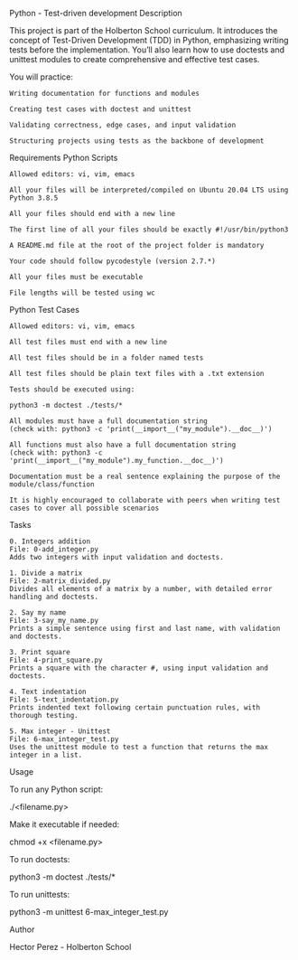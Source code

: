 Python - Test-driven development
Description

This project is part of the Holberton School curriculum. It introduces the concept of Test-Driven Development (TDD) in Python, emphasizing writing tests before the implementation. You’ll also learn how to use doctests and unittest modules to create comprehensive and effective test cases.

You will practice:

    Writing documentation for functions and modules

    Creating test cases with doctest and unittest

    Validating correctness, edge cases, and input validation

    Structuring projects using tests as the backbone of development

Requirements
Python Scripts

    Allowed editors: vi, vim, emacs

    All your files will be interpreted/compiled on Ubuntu 20.04 LTS using Python 3.8.5

    All your files should end with a new line

    The first line of all your files should be exactly #!/usr/bin/python3

    A README.md file at the root of the project folder is mandatory

    Your code should follow pycodestyle (version 2.7.*)

    All your files must be executable

    File lengths will be tested using wc

Python Test Cases

    Allowed editors: vi, vim, emacs

    All test files must end with a new line

    All test files should be in a folder named tests

    All test files should be plain text files with a .txt extension

    Tests should be executed using:

    python3 -m doctest ./tests/*

    All modules must have a full documentation string
    (check with: python3 -c 'print(__import__("my_module").__doc__)')

    All functions must also have a full documentation string
    (check with: python3 -c 'print(__import__("my_module").my_function.__doc__)')

    Documentation must be a real sentence explaining the purpose of the module/class/function

    It is highly encouraged to collaborate with peers when writing test cases to cover all possible scenarios

Tasks

    0. Integers addition
    File: 0-add_integer.py
    Adds two integers with input validation and doctests.

    1. Divide a matrix
    File: 2-matrix_divided.py
    Divides all elements of a matrix by a number, with detailed error handling and doctests.

    2. Say my name
    File: 3-say_my_name.py
    Prints a simple sentence using first and last name, with validation and doctests.

    3. Print square
    File: 4-print_square.py
    Prints a square with the character #, using input validation and doctests.

    4. Text indentation
    File: 5-text_indentation.py
    Prints indented text following certain punctuation rules, with thorough testing.

    5. Max integer - Unittest
    File: 6-max_integer_test.py
    Uses the unittest module to test a function that returns the max integer in a list.

Usage

To run any Python script:

./<filename.py>

Make it executable if needed:

chmod +x <filename.py>

To run doctests:

python3 -m doctest ./tests/*

To run unittests:

python3 -m unittest 6-max_integer_test.py

Author

Hector Perez - Holberton School